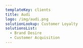 ```yaml
---
templateKey: clients
title: Audi
logo: /img/audi.png
solutionLookup: Customer Loyalty
solutionsList:
  - Brand Desire
  - Customer Acquisition
---
```


